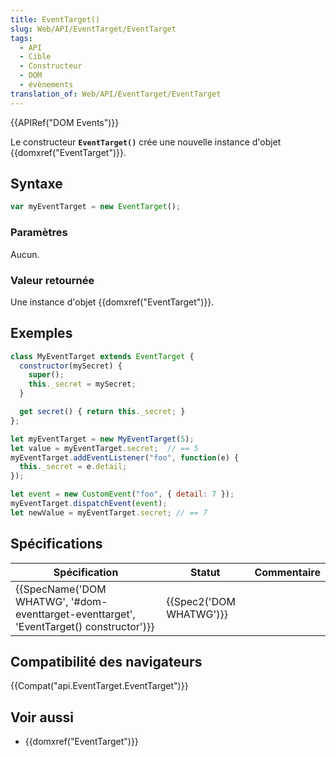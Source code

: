 ```yaml
---
title: EventTarget()
slug: Web/API/EventTarget/EventTarget
tags:
  - API
  - Cible
  - Constructeur
  - DOM
  - évènements
translation_of: Web/API/EventTarget/EventTarget
---
```

{{APIRef("DOM Events")}}

Le constructeur **`EventTarget()`** crée une nouvelle instance d'objet {{domxref("EventTarget")}}.

## Syntaxe

```js
var myEventTarget = new EventTarget();
```

### Paramètres

Aucun.

### Valeur retournée

Une instance d'objet {{domxref("EventTarget")}}.

## Exemples

```js
class MyEventTarget extends EventTarget {
  constructor(mySecret) {
    super();
    this._secret = mySecret;
  }

  get secret() { return this._secret; }
};

let myEventTarget = new MyEventTarget(5);
let value = myEventTarget.secret;  // == 5
myEventTarget.addEventListener("foo", function(e) {
  this._secret = e.detail;
});

let event = new CustomEvent("foo", { detail: 7 });
myEventTarget.dispatchEvent(event);
let newValue = myEventTarget.secret; // == 7
```

## Spécifications

| Spécification                                                                                                        | Statut                           | Commentaire |
| -------------------------------------------------------------------------------------------------------------------- | -------------------------------- | ----------- |
| {{SpecName('DOM WHATWG', '#dom-eventtarget-eventtarget', 'EventTarget() constructor')}} | {{Spec2('DOM WHATWG')}} |             |

## Compatibilité des navigateurs

{{Compat("api.EventTarget.EventTarget")}}

## Voir aussi

- {{domxref("EventTarget")}}
